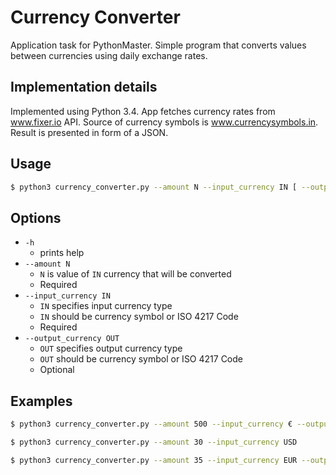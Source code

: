 Currency Converter
==================
Application task for PythonMaster.
Simple program that converts values between currencies using daily exchange rates.

Implementation details
----------------------
Implemented using Python 3.4. App fetches currency rates from www.fixer.io API. Source of currency symbols is www.currencysymbols.in.
Result is presented in form of a JSON.

Usage
-----
```sh
$ python3 currency_converter.py --amount N --input_currency IN [ --output_currency OUT ] [-h]
```

Options
-------
* `-h`
  * prints help
* `--amount N`
  * `N` is value of `IN` currency that will be converted
  * Required
* `--input_currency IN`
  * `IN` specifies input currency type
  * `IN` should be currency symbol or ISO 4217 Code
  * Required
* `--output_currency OUT`
  * `OUT` specifies output currency type
  * `OUT` should be currency symbol or ISO 4217 Code
  * Optional

Examples
--------
```sh
$ python3 currency_converter.py --amount 500 --input_currency € --output_currency $
```
```sh
$ python3 currency_converter.py --amount 30 --input_currency USD
```
```sh
$ python3 currency_converter.py --amount 35 --input_currency EUR --output_currency GBP
```
